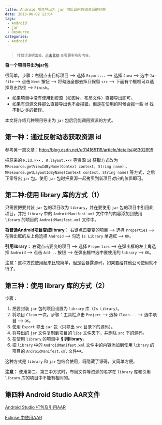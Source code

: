 ```yaml
---
title: Android 项目导出为 jar 包后调用外部资源的问题
date: 2015-06-02 12:04
tags:
 - Android
 - jar
 - Resource
categories:
 - Android
---
```


> <small>转载请注明出处，[点击此处](https://shichaohui.github.io/) 查看更多精彩内容。</small>

**将一个项目导出为jar包**

很简单，步骤：右键点击目标项目 --> 选择 `Export...` --> 选择 `Java` --> 选中 `Jar file` --> 点击 `Next` 按钮 --> 将勾选全部去掉只保留 `src` --> 下面有个框框可以选择导出路径 --> `Finish`。

* 如果项目中没有使用到资源（如图片、布局文件）直接导出即可。
* 如果有资源文件那么直接导出也不会报错。但是在使用的时候会报一些 id 找不到之类的错误。

本文将介绍几种项目导出为 `jar` 包后仍能调用资源的方式。

## 第一种：通过反射动态获取资源 id

参考另一篇文章：http://blog.csdn.net/u014165119/article/details/46302695

把原来的 `R.id.×××` 、`R.layout.×××` 等资源 `id` 获取方式改为 `MResource.getViewIdByName(Context context, String name)` 、`MResource.getLayoutIdByName(Context context, String name)` 等方式，之后正常导出 `jar` 包。使用 `jar` 包时把资源一起拷贝到新项目对应的位置即可。

## 第二种:使用 library 库的方式（1）

只需要把要封装 `jar` 包的项目改为 `library`，并在要使用 `jar` 包的项目中引用此项目，并把 `library` 中的 `AndroidManifest.xml` 文件中的内容添加到使用 `library` 的项目的 `AndroidManifest.xml` 文件中。

**将普通Android项目变成library：** 右键点击要变的项目 --> 选择 `Properties` --> 在弹出框的左上角选择 `Android` --> 勾选 `Is Library` 单选框 --> `OK`。

**引用library：** 右键点击要变的项目 --> 选择 `Properties` --> 在弹出框的左上角选择 `Android` --> 点击 `Add...` 按钮 --> 在弹出框中选中要使用的 `library` --> `OK`。

注意：这种方式使用起来比较简单，但是会暴露源码，如果要给其他公司使用就不行了。

## 第三种：使用 library 库的方式（2）

步骤：
1. 把要封装 `jar` 包的项目设置为 `library` 库（`Is Library`）。
2. 将项目 `Clean` 一次。步骤：工具栏点击 `Project` --> 选择 `Clean...` --> 选中项目 --> `OK`。
3. 使用 `Export` 导出 `jar` 包（只导出 `src` 目录下的源码）。
4. 将导出的 `jar` 文件复制到项目的 `libs` 文件夹下，并删除 `src` 下的源码。
5. 在使用 `library` 的项目中 **引用library**。
6. 把 `library` 中的 `AndroidManifest.xml` 文件中的内容添加到使用 `library` 的项目的 `AndroidManifest.xml` 文件中。

这种方式是 `library` 和 `jar` 包结合使用，既隐藏了源码，又简单方便。

**注意：** 使用第二、第三中方式时，布局文件等资源的名字在 `library` 库和引用 `library` 库的项目中不能有相同的。

## 第四种 Android Studio AAR文件

[Android Studio 打包及引用AAR](http://www.androidchina.net/2467.html)

[Eclipse 中使用AAR](http://blog.csdn.net/u013308121/article/details/46717499)